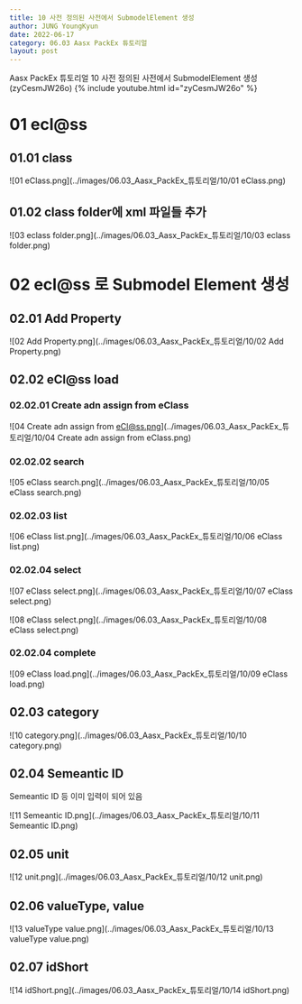 ```yaml
---
title: 10 사전 정의된 사전에서 SubmodelElement 생성
author: JUNG YoungKyun
date: 2022-06-17
category: 06.03 Aasx PackEx 튜토리얼
layout: post
---
```


Aasx PackEx 튜토리얼 10 사전 정의된 사전에서 SubmodelElement 생성 (zyCesmJW26o)
{% include youtube.html id="zyCesmJW26o" %}

# 01 ecl@ss

## 01.01 class 

![01 eClass.png](../images/06.03_Aasx_PackEx_튜토리얼/10/01 eClass.png)

## 01.02 class folder에 xml 파일들 추가

![03 eclass folder.png](../images/06.03_Aasx_PackEx_튜토리얼/10/03 eclass folder.png)

# 02 ecl@ss 로 Submodel Element 생성

## 02.01 Add Property 

![02 Add Property.png](../images/06.03_Aasx_PackEx_튜토리얼/10/02 Add Property.png)

## 02.02 eCl@ss load

### 02.02.01 Create adn assign from eClass 

![04 Create adn assign from eCl@ss.png](../images/06.03_Aasx_PackEx_튜토리얼/10/04 Create adn assign from eClass.png)

### 02.02.02 search

![05 eClass search.png](../images/06.03_Aasx_PackEx_튜토리얼/10/05 eClass search.png)

### 02.02.03 list

![06 eClass list.png](../images/06.03_Aasx_PackEx_튜토리얼/10/06 eClass list.png)

### 02.02.04 select

![07 eClass select.png](../images/06.03_Aasx_PackEx_튜토리얼/10/07 eClass select.png)

![08 eClass select.png](../images/06.03_Aasx_PackEx_튜토리얼/10/08 eClass select.png)

### 02.02.04 complete

![09 eClass load.png](../images/06.03_Aasx_PackEx_튜토리얼/10/09 eClass load.png)

## 02.03 category

![10 category.png](../images/06.03_Aasx_PackEx_튜토리얼/10/10 category.png)

## 02.04 Semeantic ID

Semeantic ID 등 이미 입력이 되어 있음

![11 Semeantic ID.png](../images/06.03_Aasx_PackEx_튜토리얼/10/11 Semeantic ID.png)

## 02.05 unit

![12 unit.png](../images/06.03_Aasx_PackEx_튜토리얼/10/12 unit.png)

## 02.06 valueType, value

![13 valueType value.png](../images/06.03_Aasx_PackEx_튜토리얼/10/13 valueType value.png)

## 02.07 idShort

![14 idShort.png](../images/06.03_Aasx_PackEx_튜토리얼/10/14 idShort.png)